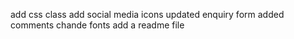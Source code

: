 add css class
add social media icons
updated enquiry form
added comments
chande fonts
add a readme file

